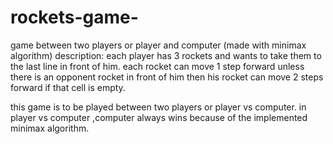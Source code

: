 # rockets-game-
game between two players or player and computer (made with minimax algorithm)
description: 
each player has 3 rockets and wants to take them to the last line in front of him.
each rocket can move 1 step forward unless there is an opponent rocket in front of him then his rocket can
move 2 steps forward if that cell is empty.
 
this game is to be played between two players or player vs computer.
in player vs computer ,computer always wins because of the implemented minimax algorithm.
